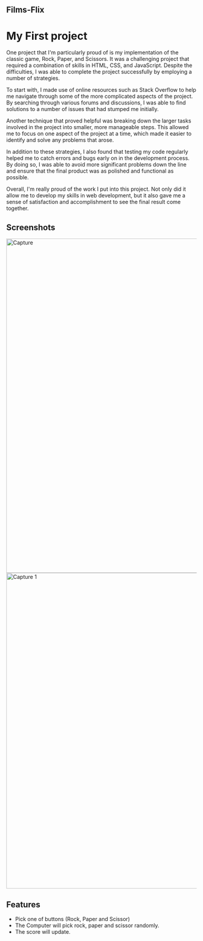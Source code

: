 ## Films-Flix

# My First project 
One project that I'm particularly proud of is my implementation of the classic game, Rock, Paper, and Scissors. It was a challenging project that required a combination of skills in HTML, CSS, and JavaScript. Despite the difficulties, I was able to complete the project successfully by employing a number of strategies.

To start with, I made use of online resources such as Stack Overflow to help me navigate through some of the more complicated aspects of the project. By searching through various forums and discussions, I was able to find solutions to a number of issues that had stumped me initially.

Another technique that proved helpful was breaking down the larger tasks involved in the project into smaller, more manageable steps. This allowed me to focus on one aspect of the project at a time, which made it easier to identify and solve any problems that arose.

In addition to these strategies, I also found that testing my code regularly helped me to catch errors and bugs early on in the development process. By doing so, I was able to avoid more significant problems down the line and ensure that the final product was as polished and functional as possible.

Overall, I'm really proud of the work I put into this project. Not only did it allow me to develop my skills in web development, but it also gave me a sense of satisfaction and accomplishment to see the final result come together. 
## Screenshots
<img width="886" alt="Capture" src="https://user-images.githubusercontent.com/98185508/225722355-116f93cf-abf5-46a4-bfa1-1b7c7e3c6d48.PNG">

<img width="837" alt="Capture 1" src="https://user-images.githubusercontent.com/98185508/225723956-e11b8d00-c52f-440a-8b59-db5ae18682c9.PNG">

## Features
- Pick one of buttons (Rock, Paper and Scissor)
- The Computer will pick rock, paper and scissor randomly.
- The score will update. 

